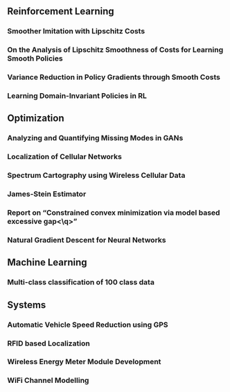
## Reinforcement Learning 

### Smoother Imitation with Lipschitz Costs

### On the Analysis of Lipschitz Smoothness of Costs for Learning Smooth Policies

### Variance Reduction in Policy Gradients through Smooth Costs  

### Learning Domain-Invariant Policies in RL

## Optimization 

### Analyzing and Quantifying Missing Modes in GANs

### Localization of Cellular Networks 

### Spectrum Cartography using Wireless Cellular Data

### James-Stein Estimator

### Report on <q>Constrained convex minimization via model based excessive gap<\q>

### Natural Gradient Descent for Neural Networks

## Machine Learning 

### Multi-class classification of 100 class data 

## Systems 

### Automatic Vehicle Speed Reduction using GPS

### RFID based Localization 

### Wireless Energy Meter Module Development 

### WiFi Channel Modelling 
